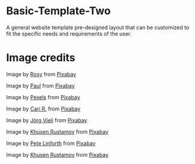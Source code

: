 # Basic-Template-Two
A general website template pre-designed layout that can be customized to fit the specific needs and requirements of the user.

# Image credits

Image by <a href="https://pixabay.com/users/roszie-6000120/?utm_source=link-attribution&amp;utm_medium=referral&amp;utm_campaign=image&amp;utm_content=7370144">Rosy</a> from <a href="https://pixabay.com//?utm_source=link-attribution&amp;utm_medium=referral&amp;utm_campaign=image&amp;utm_content=7370144">Pixabay</a>

Image by <a href="https://pixabay.com/users/patternpictures-622877/?utm_source=link-attribution&amp;utm_medium=referral&amp;utm_campaign=image&amp;utm_content=1099071">Paul</a> from <a href="https://pixabay.com//?utm_source=link-attribution&amp;utm_medium=referral&amp;utm_campaign=image&amp;utm_content=1099071">Pixabay</a>

Image by <a href="https://pixabay.com/users/pexels-2286921/?utm_source=link-attribution&amp;utm_medium=referral&amp;utm_campaign=image&amp;utm_content=1841296">Pexels</a> from <a href="https://pixabay.com//?utm_source=link-attribution&amp;utm_medium=referral&amp;utm_campaign=image&amp;utm_content=1841296">Pixabay</a>

Image by <a href="https://pixabay.com/users/coldsmiling-315553/?utm_source=link-attribution&amp;utm_medium=referral&amp;utm_campaign=image&amp;utm_content=789501">Cari R.</a> from <a href="https://pixabay.com//?utm_source=link-attribution&amp;utm_medium=referral&amp;utm_campaign=image&amp;utm_content=789501">Pixabay</a>

Image by <a href="https://pixabay.com/users/sonyuser-11407366/?utm_source=link-attribution&amp;utm_medium=referral&amp;utm_campaign=image&amp;utm_content=5765785">Jörg Vieli</a> from <a href="https://pixabay.com//?utm_source=link-attribution&amp;utm_medium=referral&amp;utm_campaign=image&amp;utm_content=5765785">Pixabay</a>

Image by <a href="https://pixabay.com/users/xusenru-1829710/?utm_source=link-attribution&amp;utm_medium=referral&amp;utm_campaign=image&amp;utm_content=1483524">Khusen Rustamov</a> from <a href="https://pixabay.com//?utm_source=link-attribution&amp;utm_medium=referral&amp;utm_campaign=image&amp;utm_content=1483524">Pixabay</a>

Image by <a href="https://pixabay.com/users/thedigitalartist-202249/?utm_source=link-attribution&amp;utm_medium=referral&amp;utm_campaign=image&amp;utm_content=3608620">Pete Linforth</a> from <a href="https://pixabay.com//?utm_source=link-attribution&amp;utm_medium=referral&amp;utm_campaign=image&amp;utm_content=3608620">Pixabay</a>

Image by <a href="https://pixabay.com/users/xusenru-1829710/?utm_source=link-attribution&amp;utm_medium=referral&amp;utm_campaign=image&amp;utm_content=1483524">Khusen Rustamov</a> from <a href="https://pixabay.com//?utm_source=link-attribution&amp;utm_medium=referral&amp;utm_campaign=image&amp;utm_content=1483524">Pixabay</a>

